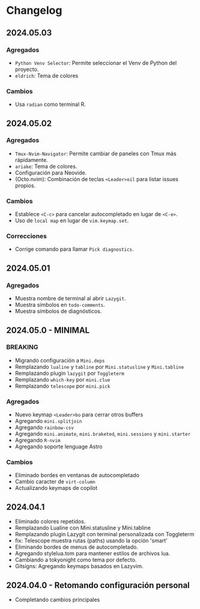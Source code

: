 # Changelog

## 2024.05.03

### Agregados

- `Python Venv Selector`: Permite seleccionar el Venv de Python del proyecto.
- `eldrich`: Tema de colores

### Cambios

- Usa `radian` como terminal R.

## 2024.05.02

### Agregados

- `Tmux-Nvim-Navigator`: Permite cambiar de paneles con Tmux más rápidamente.
- `ariake`: Tema de colores.
- Configuración para Neovide.
- (Octo.nvim): Combinación de teclas `<Leader>oil` para listar issues propios.

### Cambios

- Establece `<C-c>` para cancelar autocompletado en lugar de `<C-e>`.
- Uso de `local map` en lugar de `vim.keymap.set`.

### Correcciones

- Corrige comando para llamar `Pick diagnostics`.

## 2024.05.01

### Agregados

- Muestra nombre de terminal al abrir `Lazygit`.
- Muestra símbolos en `todo-comments`.
- Muestra símbolos de diagnósticos.

## 2024.05.0 - MINIMAL

### BREAKING

- Migrando configuración a `Mini.deps`
- Remplazando `lualine` y `tabline` por `Mini.statusline` y `Mini.tabline`
- Remplazando plugin `lazygit` por `Toggleterm`
- Remplazando `which-key` por `mini.clue`
- Remplazando `telescope` por `mini.pick`

### Agregados

- Nuevo keymap `<Leader>bo` para cerrar otros buffers
- Agregando `mini.splitjoin`
- Agregando `rainbow-csv`
- Agregando `mini.animate`, `mini.braketed`, `mini.sessions` y `mini.starter`
- Agregando `R-nvim`
- Agregando soporte lenguage Astro

### Cambios

- Eliminado bordes en ventanas de autocompletado
- Cambio caracter de `virt-column`
- Actualizando keymaps de copilot

## 2024.04.1

- Eliminado colores repetidos.
- Remplazando Lualine con Mini.statusline y Mini.tabline
- Remplazando plugin Lazygit con terminal personalizada con Toggleterm
- fix: Telescope muestra rutas (paths) usando la opción 'smart'
- Eliminando bordes de menus de autocompletado.
- Agregando stylelua.tom para mantener estilos de archivos lua.
- Cambiando a tokyonight como tema por defecto.
- Gitsigns: Agregando keymaps basados en Lazyvim.

## 2024.04.0 - Retomando configuración personal

- Completando cambios principales
